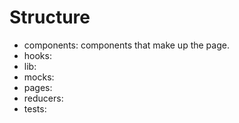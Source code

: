 # Structure

* components: components that make up the page.
* hooks: 
* lib:
* mocks:
* pages:
* reducers:
* tests:
